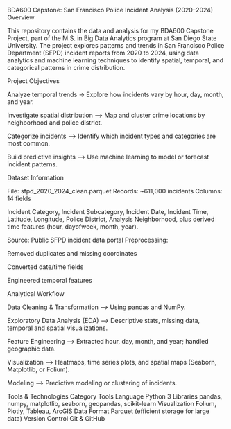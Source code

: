 BDA600 Capstone: San Francisco Police Incident Analysis (2020–2024)
Overview

This repository contains the data and analysis for my BDA600 Capstone Project, part of the M.S. in Big Data Analytics program at San Diego State University.
The project explores patterns and trends in San Francisco Police Department (SFPD) incident reports from 2020 to 2024, using data analytics and machine learning techniques to identify spatial, temporal, and categorical patterns in crime distribution.

Project Objectives

Analyze temporal trends -> Explore how incidents vary by hour, day, month, and year.

Investigate spatial distribution —> Map and cluster crime locations by neighborhood and police district.

Categorize incidents —> Identify which incident types and categories are most common.

Build predictive insights —> Use machine learning to model or forecast incident patterns.



Dataset Information

File: sfpd_2020_2024_clean.parquet
Records: ~611,000 incidents
Columns: 14 fields

Incident Category, Incident Subcategory, Incident Date, Incident Time,
Latitude, Longitude, Police District, Analysis Neighborhood,
plus derived time features (hour, dayofweek, month, year).

Source: Public SFPD incident data portal
Preprocessing:

Removed duplicates and missing coordinates

Converted date/time fields

Engineered temporal features






Analytical Workflow

Data Cleaning & Transformation —> Using pandas and NumPy.

Exploratory Data Analysis (EDA) —> Descriptive stats, missing data, temporal and spatial visualizations.

Feature Engineering —> Extracted hour, day, month, and year; handled geographic data.

Visualization —> Heatmaps, time series plots, and spatial maps (Seaborn, Matplotlib, or Folium).

Modeling  —> Predictive modeling or clustering of incidents.








Tools & Technologies
Category	Tools
Language	Python 3
Libraries	pandas, numpy, matplotlib, seaborn, geopandas, scikit-learn
Visualization	Folium, Plotly, Tableau, ArcGIS
Data Format	Parquet (efficient storage for large data)
Version Control	Git & GitHub
